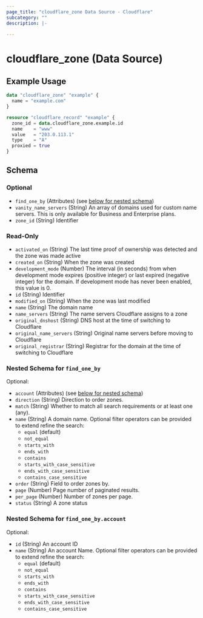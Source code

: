 ```yaml
---
page_title: "cloudflare_zone Data Source - Cloudflare"
subcategory: ""
description: |-
  
---
```


# cloudflare_zone (Data Source)



## Example Usage

```terraform
data "cloudflare_zone" "example" {
  name = "example.com"
}

resource "cloudflare_record" "example" {
  zone_id = data.cloudflare_zone.example.id
  name    = "www"
  value   = "203.0.113.1"
  type    = "A"
  proxied = true
}
```
<!-- schema generated by tfplugindocs -->
## Schema

### Optional

- `find_one_by` (Attributes) (see [below for nested schema](#nestedatt--find_one_by))
- `vanity_name_servers` (String) An array of domains used for custom name servers. This is only available for Business and Enterprise plans.
- `zone_id` (String) Identifier

### Read-Only

- `activated_on` (String) The last time proof of ownership was detected and the zone was made
active
- `created_on` (String) When the zone was created
- `development_mode` (Number) The interval (in seconds) from when development mode expires
(positive integer) or last expired (negative integer) for the
domain. If development mode has never been enabled, this value is 0.
- `id` (String) Identifier
- `modified_on` (String) When the zone was last modified
- `name` (String) The domain name
- `name_servers` (String) The name servers Cloudflare assigns to a zone
- `original_dnshost` (String) DNS host at the time of switching to Cloudflare
- `original_name_servers` (String) Original name servers before moving to Cloudflare
- `original_registrar` (String) Registrar for the domain at the time of switching to Cloudflare

<a id="nestedatt--find_one_by"></a>
### Nested Schema for `find_one_by`

Optional:

- `account` (Attributes) (see [below for nested schema](#nestedatt--find_one_by--account))
- `direction` (String) Direction to order zones.
- `match` (String) Whether to match all search requirements or at least one (any).
- `name` (String) A domain name. Optional filter operators can be provided to extend refine the search:
  * `equal` (default)
  * `not_equal`
  * `starts_with`
  * `ends_with`
  * `contains`
  * `starts_with_case_sensitive`
  * `ends_with_case_sensitive`
  * `contains_case_sensitive`
- `order` (String) Field to order zones by.
- `page` (Number) Page number of paginated results.
- `per_page` (Number) Number of zones per page.
- `status` (String) A zone status

<a id="nestedatt--find_one_by--account"></a>
### Nested Schema for `find_one_by.account`

Optional:

- `id` (String) An account ID
- `name` (String) An account Name. Optional filter operators can be provided to extend refine the search:
  * `equal` (default)
  * `not_equal`
  * `starts_with`
  * `ends_with`
  * `contains`
  * `starts_with_case_sensitive`
  * `ends_with_case_sensitive`
  * `contains_case_sensitive`


